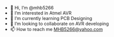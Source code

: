 - 👋 Hi, I’m @mhb5266
- 👀 I’m interested in Atmel AVR
- 🌱 I’m currently learning PCB Designing
- 💞️ I’m looking to collaborate on AVR developing
- 📫 How to reach me MHB5266@yahoo.com

<!---
mhb5266/mhb5266 is a ✨ special ✨ repository because its `README.md` (this file) appears on your GitHub profile.
You can click the Preview link to take a look at your changes.
--->
